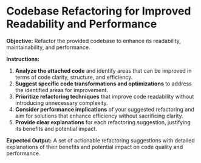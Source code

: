 # Codebase Refactoring for Improved Readability and Performance

**Objective:** Refactor the provided codebase to enhance its readability, maintainability, and performance.

**Instructions:**

1. **Analyze the attached code** and identify areas that can be improved in terms of code clarity, structure, and efficiency.
2. **Suggest specific code transformations and optimizations** to address the identified areas for improvement.
3. **Prioritize refactoring techniques** that improve code readability without introducing unnecessary complexity.
4. **Consider performance implications** of your suggested refactoring and aim for solutions that enhance efficiency without sacrificing clarity.
5. **Provide clear explanations** for each refactoring suggestion, justifying its benefits and potential impact.

**Expected Output:**  A set of actionable refactoring suggestions with detailed explanations of their benefits and potential impact on code quality and performance.

